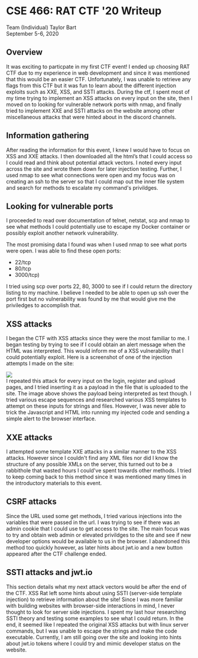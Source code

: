 # CSE 466: RAT CTF '20 Writeup
Team (Individual)
Taylor Bart<br>
September 5-6, 2020

## Overview
It was exciting to particpate in my first CTF event! I ended up choosing RAT CTF due to my experience in web development and since it was mentioned that this would be an easier CTF. Unfortunately, I was unable to retrieve any flags from this CTF but it was fun to learn about the different injection exploits such as XXE, XSS, and SSTI attacks. During the ctf, I spent most of my time trying to implement an XSS attacks on every input on the site, then I moved on to looking for vulnerable network ports with nmap, and finally tried to implement XXE and SSTI attacks on the website among other miscellaneous attacks that were hinted about in the discord channels.

## Information gathering
After reading the information for this event, I knew I would have to focus on XSS and XXE attacks. I then downloaded all the html’s that I could access so I could read and think about potential attack vectors. I noted every input across the site and wrote them down for later injection testing. Further, I used nmap to see what connections were open and my focus was on creating an ssh to the server so that I could map out the inner file system and search for methods to escalate my command's privildges.

## Looking for vulnerable ports
I proceeded to read over documentation of telnet, netstat, scp and nmap to see what methods I could potentially use to escape my Docker container or possibly exploit another network vulnerability.

The most promising data I found was when I used nmap to see what ports were open. I was able to find these open ports:
- 22/tcp
- 80/tcp
- 3000/tcp)

I tried using scp over ports 22, 80, 3000 to see if I could return the directory listing to my machine. I believe I needed to be able to open up ssh over the port first but no vulnerability was found by me that would give me the priviledges to accomplish that.

## XSS attacks
I began the CTF with XSS attacks since they were the most familiar to me. I began testing by trying to see if I could obtain an alert message when the HTML was interpreted. This would inform me of a XSS vulnerability that I could potentially exploit. Here is a screenshot of one of the injection attempts I made on the site:

![](https://github.com/tbart27/ratctf_writeup/blob/master/Screenshot%20from%202020-09-07%2008-44-39.png)
<br>
I repeated this attack for every input on the login, register and upload pages, and I tried inserting it as a payload in the file that is uploaded to the site. The image above shows the payload being interpreted as text though. I tried various escape sequences and researched various XSS templates to attempt on these inputs for strings and files. However, I was never able to trick the Javascript and HTML into running my injected code and sending a simple alert to the browser interface.

## XXE attacks
I attempted some template XXE attacks in a similar manner to the XSS attacks. However since I couldn't find any XML files nor did I know the structure of any possible XMLs on the server, this turned out to be a rabbithole that wasted hours I could've spent towards other methods. I tried to keep coming back to this method since it was mentioned many times in the introductory materials to this event.

## CSRF attacks
Since the URL used some get methods, I tried various injections into the variables that were passed in the url. I was trying to see if there was an admin cookie that I could use to get access to the site. The main focus was to try and obtain web admin or elevated privildges to the site and see if new developer options would be available to us in the browser. I abandoned this method too quickly however, as later hints about jwt.io and a new button appeared after the CTF challenge ended.

## SSTI attacks and jwt.io
This section details what my next attack vectors would be after the end of the CTF. XSS Rat left some hints about using SSTI (server-side template injection) to retrieve information about the site! Since I was more familiar with building websites with browser-side interactions in mind, I never thought to look for server side injections. I spent my last hour researching SSTI theory and testing some examples to see what I could return. In the end, it seemed like I repeated the original XSS attacks but with linux server commands, but I was unable to escape the strings and make the code executable. Currently, I am still going over the site and looking into hints about jwt.io tokens where I could try and mimic developer status on the website.
